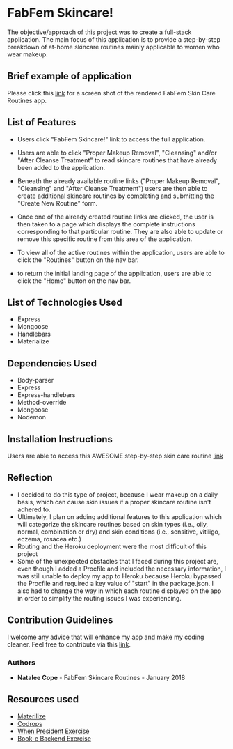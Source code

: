 # FabFem Skincare!
The objective/approach of this project was to create a full-stack application. The main focus of this application is to provide a step-by-step breakdown of at-home skincare routines mainly applicable to women who wear makeup.




## Brief example of application
Please click this [link](https://github.com/Ncope1/Project-2/blob/master/planning/project2-readMe-screenshot.png?raw=true) for a screen shot of the rendered FabFem Skin Care Routines app.

## List of Features
* Users click "FabFem Skincare!" link to access the full application.

* Users are able to click "Proper Makeup Removal", "Cleansing" and/or "After Cleanse Treatment" to read skincare routines that have already been added to the application.

* Beneath the already available routine links ("Proper Makeup Removal", "Cleansing" and "After Cleanse Treatment") users are then able to create additional skincare routines by completing and submitting the "Create New Routine" form. 

* Once one of the already created routine links are clicked, the user is then taken to a page which displays the complete instructions corresponding to that particular routine. They are also able to update or remove this specific routine from this area of the application. 

* To view all of the active routines within the application, users are able to click the "Routines" button on the nav bar.

* to return the initial landing page of the application, users are able to click the "Home" button on the nav bar.


## List of Technologies Used
* Express
* Mongoose
* Handlebars
* Materialize

## Dependencies Used
* Body-parser
* Express
* Express-handlebars
* Method-override
* Mongoose
* Nodemon


## Installation Instructions
Users are able to access this AWESOME step-by-step skin care routine [link](https://project-2-nc.herokuapp.com/)

## Reflection
* I decided to do this type of project, because I wear makeup on a daily basis, which can cause skin issues if a proper skincare routine isn't adhered to.
* Ultimately, I plan on adding additional features to this application which will categorize the skincare routines based on skin types (i.e., oily, normal, combination or dry) and skin conditions (i.e., sensitive, vitiligo, eczema, rosacea etc.)
* Routing and the Heroku deployment were the most difficult of this project
* Some of the unexpected obstacles that I faced during this project are, even though I added a Procfile and included the necessary information, I was still unable to deploy my app to Heroku because Heroku bypassed the Procfile and required a key value of "start" in the package.json. I also had to change the way in which each routine displayed on the app in order to simplify the routing issues I was experiencing. 


## Contribution Guidelines
I welcome any advice that will enhance my app and make my coding cleaner. Feel free to contribute via this [link](https://github.com/Ncope1/Project-2).

### Authors

* **Natalee Cope** - FabFem Skincare Routines - January 2018

## Resources used
* [Materilize](http://materializecss.com/navbar.html)
* [Codrops](https://tympanus.net/codrops/css_reference/background/)
* [When President Exercise](https://git.generalassemb.ly/ga-wdi-exercises/whenpresident/tree/express-mongoose-solution)
* [Book-e Backend Exercise](https://git.generalassemb.ly/ga-wdi-exercises/book-e-backend)

